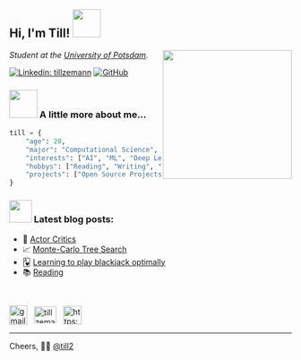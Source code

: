 <h2> Hi, I'm Till! <img src="https://media.giphy.com/media/mGcNjsfWAjY5AEZNw6/giphy.gif" width="50"></h2>
<img align='right' src="https://user-images.githubusercontent.com/89709351/200965684-5902e56a-dfe2-4a01-828b-a0d2b8ec73b5.png" width="230">
<p><em>Student at the <a href="https://www.uni-potsdam.de/en/cs/">University of Potsdam</a>.
</em></p>

[![Linkedin: tillzemann](https://img.shields.io/badge/-LinkedIn-blue?style=flat-square&logo=Linkedin&logoColor=white&link=https://www.linkedin.com/in/tillzemann/)](https://www.linkedin.com/in/tillzemann/)
[![GitHub](https://img.shields.io/github/followers/till2?label=follow&style=social)](https://github.com/till2)


### <img src="https://media.giphy.com/media/VgCDAzcKvsR6OM0uWg/giphy.gif" width="50"> A little more about me...  

```python
till = {
    "age": 20,
    "major": "Computational Science",
    "interests": ["AI", "ML", "Deep Learning", "Reinforcement Learning"],
    "hobbys": ["Reading", "Writing", "Meditation"],
    "projects": ["Open Source Projects", "Blog"],
}
```

### <img src="https://media.giphy.com/media/WUlplcMpOCEmTGBtBW/giphy.gif" width="40"> Latest blog posts:

- 🤖 [Actor Critics](https://till2.github.io/blog/2022/12/15/actorcritic)
- 📈 [Monte-Carlo Tree Search](https://till2.github.io/blog/2022/12/04/rl_basics)
- 🂱 [Learning to play blackjack optimally](https://till2.github.io/blog/2022/10/19/blackjack)
- 📚 [Reading](https://till2.github.io/blog/2022/11/10/reading)

<!-- 🧑‍🔬 🧑‍💻 🧑‍🎨 🧑‍🚀 🧘 <em><b>If you want to connect</b> </em>:) -->

<br>

<p align="left"> <!-- center -->
<a href="mailto:zemanntill@gmail.com?subject=Hello-from-GitHub"><img align="center" src="https://user-images.githubusercontent.com/89709351/193474200-40f2bd18-bf55-4865-b628-d7d7d6ddc9a2.png" alt="gmail" height="35" width="32" /></a> &nbsp;
<a href="https://linkedin.com/in/tillzemann" target="blank"><img align="center" src="https://raw.githubusercontent.com/rahuldkjain/github-profile-readme-generator/master/src/images/icons/Social/linked-in-alt.svg" alt="tillzemann" height="30" width="40" /></a> &nbsp;
<a href="https://till2.github.io"><img align="center" src="https://cdn-icons-png.flaticon.com/512/1242/1242450.png" alt="https://till2.github.io/feed.xml" height="33" width="33" /></a>
</p>

---

Cheers, 🧑‍🚀  [@till2](https://github.com/till2)


<!--
<h3 align="left">Statistics:</h3>
<p align="left"> <a href="https://github.com/ryo-ma/github-profile-trophy"><img src="https://github-profile-trophy.vercel.app/?username=till2" alt="till2" /></a></p>
<p><img align="center" src="https://github-readme-streak-stats.herokuapp.com/?user=till2&" alt="till2" /></p> 
-->


<!--
| [![Top Langs](https://github-readme-stats.vercel.app/api/top-langs/?username=till2&exclude_repo=CS50-AI-Projects&theme=dracula&layout=compact)](https://github.com/till2) | ![Till Zemann's GitHub stats](https://github-readme-stats.vercel.app/api?username=till2&show_icons=true&theme=dracula&hide=contribs,issues) |
|---|---|
-->

<!--
<h2>Team projects</h2>

[![BRATS](https://github-readme-stats.vercel.app/api/pin/?username=till2&repo=brain_tumor_segmentation&theme=dracula)](https://github.com/till2/brain_tumor_segmentation)

<h2>My projects</h2>

| [![BackpropFromScratch](https://github-readme-stats.vercel.app/api/pin/?username=till2&repo=Backpropagation-from-Scratch&theme=dracula)](https://github.com/till2/Backpropagation-from-Scratch) | [![SearchAlgosVisual](https://github-readme-stats.vercel.app/api/pin/?username=till2&repo=Search-Algos-Visual&theme=dracula)](https://github.com/till2/Search-Algos-Visual) |
|---|---|
| [![PolicyGradientMethods](https://github-readme-stats.vercel.app/api/pin/?username=till2&repo=policy-gradient-methods&theme=dracula)](https://github.com/till2/policy-gradient-methods) | [![GridworldEnv](https://github-readme-stats.vercel.app/api/pin/?username=till2&repo=GridworldEnv&theme=dracula)](https://github.com/till2/GridworldEnv) |


<h3 align="left">Languages and Tools:</h3>
<p align="left"> <a href="https://www.cprogramming.com/" target="_blank" rel="noreferrer"> <img src="https://raw.githubusercontent.com/devicons/devicon/master/icons/c/c-original.svg" alt="c" width="40" height="40"/> </a> <a href="https://heroku.com" target="_blank" rel="noreferrer"> </a> <a href="https://www.java.com" target="_blank" rel="noreferrer"> <img src="https://raw.githubusercontent.com/devicons/devicon/master/icons/java/java-original.svg" alt="java" width="40" height="40"/> </a> <a href="https://jekyllrb.com/" target="_blank" rel="noreferrer"> <img src="https://www.vectorlogo.zone/logos/jekyllrb/jekyllrb-icon.svg" alt="jekyll" width="40" height="40"/> </a> <a href="https://www.linux.org/" target="_blank" rel="noreferrer"> <img src="https://raw.githubusercontent.com/devicons/devicon/master/icons/linux/linux-original.svg" alt="linux" width="40" height="40"/> </a> <a href="https://www.python.org" target="_blank" rel="noreferrer"> <img src="https://raw.githubusercontent.com/devicons/devicon/master/icons/python/python-original.svg" alt="python" width="40" height="40"/> </a> <a href="https://pytorch.org/" target="_blank" rel="noreferrer"> <img src="https://www.vectorlogo.zone/logos/pytorch/pytorch-icon.svg" alt="pytorch" width="40" height="40"/> </a> <a href="https://www.tensorflow.org" target="_blank" rel="noreferrer"> <img src="https://www.vectorlogo.zone/logos/tensorflow/tensorflow-icon.svg" alt="tensorflow" width="40" height="40"/></a> <a href="https://jax.readthedocs.io/en/latest/"><img alt="JAX" src="https://user-images.githubusercontent.com/89709351/193608386-46676b65-fe40-4e74-961f-5eece8ff9ab8.png" width="58" height="37"></a> </p>
-->

<!--
<h2>Tools</h2>
| <a href="https://jax.readthedocs.io/en/latest/"><img alt="JAX" src="https://user-images.githubusercontent.com/89709351/193608386-46676b65-fe40-4e74-961f-5eece8ff9ab8.png" width="78" height="45"></a> | <a href="https://www.tensorflow.org/api_docs/python/tf"><img alt="TF" src="https://user-images.githubusercontent.com/89709351/193608401-1ba45a6f-f9a0-4d30-9c43-9fcdf5d5dcfb.png" width="40" height="45"></a> | <a href="https://pytorch.org/docs/stable/index.html"><img alt="Torch" src="https://user-images.githubusercontent.com/89709351/193610474-1e649cbb-9191-495e-aba4-d49238833a8c.png" width="140" height="45"></a> |
|---|---|---|
-->
